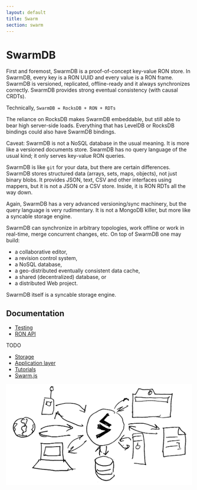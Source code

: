 ```yaml
---
layout: default
title: Swarm
section: swarm
---
```


# SwarmDB

First and foremost, SwarmDB is a proof-of-concept key-value RON store.
In SwarmDB, every key is a RON UUID and every value is a RON frame.
SwarmDB is versioned, replicated, offline-ready and it always synchronizes correctly.
SwarmDB provides strong eventual consistency (with causal CRDTs).

Technically,  `SwarmDB = RocksDB + RON + RDTs`

The reliance on RocksDB makes SwarmDB embeddable, but still able to bear high server-side loads.
Everything that has LevelDB or RocksDB bindings could also have SwarmDB bindings.

Caveat: SwarmDB is not a NoSQL database in the usual meaning.
It is more like a versioned documents store.
SwarmDB has no query language of the usual kind; it only serves key-value RON queries.

SwarmDB is like `git` for your data, but there are certain differences.
SwarmDB stores structured data (arrays, sets, maps, objects), not just binary blobs.
It provides JSON, text, CSV and other interfaces using mappers, but it is not a JSON or a CSV store.
Inside, it is RON RDTs all the way down.

Again, SwarmDB has a very advanced versioning/sync machinery, but the query language is very rudimentary.
It is not a MongoDB killer, but more like a syncable storage engine.

SwarmDB can synchronize in arbitrary topologies, work offline or work in real-time, merge concurrent changes, etc.
On top of SwarmDB one may build:

* a collaborative editor,
* a revision control system,
* a NoSQL database,
* a geo-distributed eventually consistent data cache,
* a shared (decentralized) database, or
* a distributed Web project.

SwarmDB itself is a syncable storage engine.

## Documentation

- [Testing](testing/)
- [RON API](api/)

TODO

- [Storage](storage/)
- [Application layer](app/)
- [Tutorials](tutorials/)
- [Swarm.js](swarm.js/)

<img class="fig" src="diagram.jpeg">
